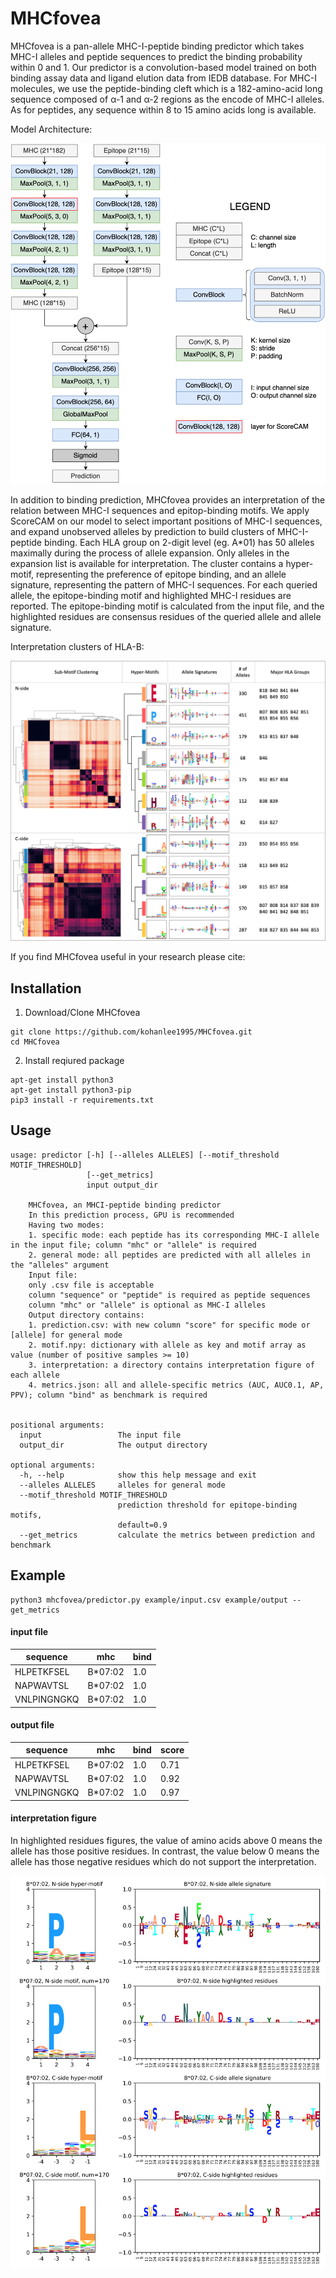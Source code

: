 # MHCfovea

MHCfovea is a pan-allele MHC-I-peptide binding predictor which takes MHC-I alleles and peptide sequences to predict the binding probability within 0 and 1. Our predictor is a convolution-based model trained on both binding assay data and ligand elution data from IEDB database. For MHC-I molecules, we use the peptide-binding cleft which is a 182-amino-acid long sequence composed of α-1 and α-2 regions as the encode of MHC-I alleles. As for peptides, any sequence within 8 to 15 amino acids long is available.

Model Architecture:

<p align="center"><img src="figures/model_architecture.png" alt="" width="600"></p>


In addition to binding prediction, MHCfovea provides an interpretation of the relation between MHC-I sequences and epitop-binding motifs. We apply ScoreCAM on our model to select important positions of MHC-I sequences, and expand unobserved alleles by prediction to build clusters of MHC-I-peptide binding. Each HLA group on 2-digit level (eg. A*01) has 50 alleles maximally during the process of allele expansion. Only alleles in the expansion list is available for interpretation. The cluster contains a hyper-motif, representing the preference of epitope binding, and an allele signature, representing the pattern of MHC-I sequences. For each queried allele, the epitope-binding motif and highlighted MHC-I residues are reported. The epitope-binding motif is calculated from the input file, and the highlighted residues are consensus residues of the queried allele and allele signature.

Interpretation clusters of HLA-B:

<p align="center"><img src="figures/interpretation_hla_b.png" alt="" width="600"></p>

If you find MHCfovea useful in your research please cite:


## Installation
1. Download/Clone MHCfovea
```
git clone https://github.com/kohanlee1995/MHCfovea.git
cd MHCfovea
```
2. Install reqiured package
```
apt-get install python3
apt-get install python3-pip
pip3 install -r requirements.txt
```

## Usage
```
usage: predictor [-h] [--alleles ALLELES] [--motif_threshold MOTIF_THRESHOLD]
                 [--get_metrics]
                 input output_dir

    MHCfovea, an MHCI-peptide binding predictor
    In this prediction process, GPU is recommended
    Having two modes:
    1. specific mode: each peptide has its corresponding MHC-I allele in the input file; column "mhc" or "allele" is required
    2. general mode: all peptides are predicted with all alleles in the "alleles" argument
    Input file:
    only .csv file is acceptable
    column "sequence" or "peptide" is required as peptide sequences
    column "mhc" or "allele" is optional as MHC-I alleles
    Output directory contains:
    1. prediction.csv: with new column "score" for specific mode or [allele] for general mode
    2. motif.npy: dictionary with allele as key and motif array as value (number of positive samples >= 10)
    3. interpretation: a directory contains interpretation figure of each allele
    4. metrics.json: all and allele-specific metrics (AUC, AUC0.1, AP, PPV); column "bind" as benchmark is required


positional arguments:
  input                 The input file
  output_dir            The output directory

optional arguments:
  -h, --help            show this help message and exit
  --alleles ALLELES     alleles for general mode
  --motif_threshold MOTIF_THRESHOLD
                        prediction threshold for epitope-binding motifs,
                        default=0.9
  --get_metrics         calculate the metrics between prediction and benchmark
```


## Example

```
python3 mhcfovea/predictor.py example/input.csv example/output --get_metrics
```

#### input file

| sequence | mhc | bind |
|---|---|---|
| HLPETKFSEL | B*07:02 | 1.0 |
| NAPWAVTSL | B*07:02 | 1.0 |
| VNLPINGNGKQ | B*07:02 | 1.0 |

#### output file

| sequence | mhc | bind | score |
|---|---|---|---|
| HLPETKFSEL | B*07:02 | 1.0 | 0.71 |
| NAPWAVTSL | B*07:02 | 1.0 | 0.92 |
| VNLPINGNGKQ | B*07:02 | 1.0 | 0.97 |

#### interpretation figure
In highlighted residues figures, the value of amino acids above 0 means the allele has those positive residues. In contrast, the value below 0 means the allele has  those negative residues which do not support the interpretation.

<p align="center"><img src="example/output/interpretation/B0702.png" alt="" width="600"></p>
